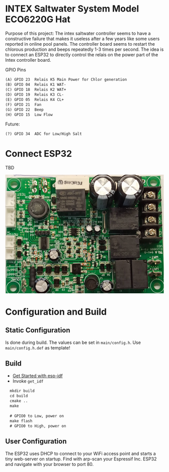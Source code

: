 # INTEX Saltwater System Model ECO6220G Hat

Purpose of this project: The intex saltwater controller seems to have a constructive failure that makes it useless after a few years like some users reported in online pool panels. The controller board seems to restart the chlorous production and beeps repeatedly 1-3 times per second. The idea is to connect an ESP32 to directly control the relais on the power part of the Intex controller board.

GPIO Pins

```
(A) GPIO 23  Relais K5 Main Power for Chlor generation
(B) GPIO 04  Relais K1 WAT-
(C) GPIO 18  Relais K2 WAT+
(D) GPIO 19  Relais K3 CL-
(E) GPIO 05  Relais K4 CL+
(F) GPIO 21  Fan
(G) GPIO 22  Beep  
(H) GPIO 15  Low Flow
```

Future:
```
(?) GPIO 34  ADC for Low/High Salt
```

# Connect ESP32

TBD

![ECO6220G main board](https://github.com/cspiel1/pool/blob/main/img.jpeg "ECO6220G main board")

# Configuration and Build

## Static Configuration

Is done during build. The values can be set in `main/config.h`. Use
`main/config.h.def` as template!

## Build

- [Get Started with esp-idf](https://docs.espressif.com/projects/esp-idf/en/latest/esp32/get-started)
- Invoke `get_idf`
```
  mkdir build
  cd build
  cmake ..
  make

  # GPIO0 to Low, power on
  make flash
  # GPIO0 to High, power on
```

## User Configuration

The ESP32 uses DHCP to connect to your WiFi access point and starts a tiny
web-server on startup. Find with arp-scan your Espressif Inc. ESP32 and
navigate with your browser to port 80.
